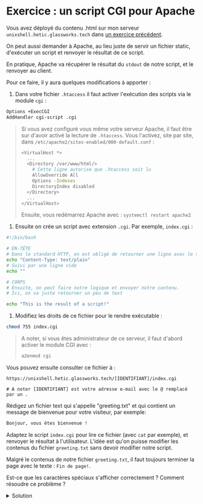 # Exercice : un script CGI pour Apache

Vous avez déployé du contenu .html sur mon serveur `unixshell.hetic.glassworks.tech` dans [un exercice précédent](../080-apache/exercice1.md).

On peut aussi demander à Apache, au lieu juste de servir un fichier static, d'exécuter un script et renvoyer le résultat de ce script.

En pratique, Apache va récupérer le résultat du `stdout` de notre script, et le renvoyer au client.

Pour ce faire, il y aura quelques modifications à apporter :

1. Dans votre fichier `.htaccess` il faut activer l'exécution des scripts via le module `cgi` :

```bash
Options +ExecCGI
AddHandler cgi-script .cgi
```

> Si vous avez configuré vous même votre serveur Apache, il faut être sur d'avoir activé la lecture de `.htaccess`. Vous l'activez, site par site, dans `/etc/apache2/sites-enabled/000-default.conf` :
>
> ```bash
> <VirtualHost *>
>   ...
>   <Directory /var/www/html/>
>     # Cette ligne autorise que .htaccess soit lu 
>     AllowOverride All
>     Options -Indexes
>     DirectoryIndex disabled
>   </Directory>
>   ...
> </VirtualHost>
> ```
>
> Ensuite, vous redémarrez Apache avec : `systemctl restart apache2`

1. Ensuite on crée un script avec extension `.cgi`. Par exemple, `index.cgi` :

```bash
#!/bin/bash

# EN-TÊTE
# Dans le standard HTTP, on est obligé de retourner une ligne avec le type de contenu
echo "Content-Type: text/plain"
# Suivi par une ligne vide
echo ""

# CORPS
# Ensuite, on peut faire notre logique et envoyer notre contenu.
# Ici, on va juste retourner un peu de text

echo "This is the result of a script!"
```

1. Modifiez les droits de ce fichier pour le rendre exécutable :

```bash
chmod 755 index.cgi
```

> A noter, si vous êtes administrateur de ce serveur, il faut d'abord activer le module CGI avec :
>
> ```bash
> a2enmod cgi
> ```

Vous pouvez ensuite consulter ce fichier à :

```
https://unixshell.hetic.glassworks.tech/[IDENTIFIANT]/index.cgi

# A noter [IDENTIFIANT] est votre adresse e-mail avec le @ remplacé par un .
```

Rédigez un fichier text qui s'appelle "greeting.txt" et qui contient un message de bienvenue pour votre visiteur, par exemple:

```bash
Bonjour, vous êtes bienvenue !
```

Adaptez le script `index.cgi` pour lire ce fichier (avec `cat` par exemple), et renvoyer le résultat à l'utilisateur. L'idée est qu'on puisse modifier les contenus du fichier `greeting.txt` sans devoir modifier notre script.

Malgré le contenus de notre fichier `greeting.txt`, il faut toujours terminer la page avec le texte : `Fin de page!`.

Est-ce que les caractères spéciaux s'afficher correctement ? Comment résoudre ce problème ?

<details>

<summary>Solution</summary>

```bash
#!/bin/bash

echo "Content-Type: text/plain; charset=utf-8"
echo ""

cat greeting.txt

echo "Fin de page!"
```

</details>
